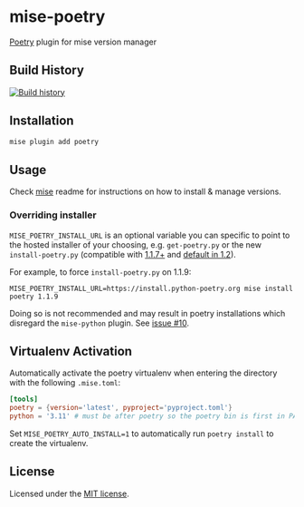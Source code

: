 # mise-poetry

[Poetry](https://github.com/python-poetry/poetry) plugin for mise version
manager

## Build History

[![Build history](https://buildstats.info/github/chart/mise-plugins/mise-poetry?branch=main)](https://github.com/mise-plugins/mise-poetry/actions)

## Installation

```bash
mise plugin add poetry
```

## Usage

Check [mise](https://github.com/jdx/mise) readme for instructions on how to
install & manage versions.

### Overriding installer

`MISE_POETRY_INSTALL_URL` is an optional variable you can specific to point to
the hosted installer of your choosing, e.g. `get-poetry.py` or the new `install-poetry.py`
(compatible with [1.1.7+](https://github.com/python-poetry/poetry/releases/tag/1.1.7) and
[default in 1.2](https://python-poetry.org/blog/announcing-poetry-1.2.0a1/#deprecation-of-the-get-poetrypy-script)).

For example, to force `install-poetry.py` on 1.1.9:

```
MISE_POETRY_INSTALL_URL=https://install.python-poetry.org mise install poetry 1.1.9
```

Doing so is not recommended and may result in poetry installations which
disregard the `mise-python` plugin. See [issue #10](https://github.com/mise-plugins/mise-poetry/issues/10).

## Virtualenv Activation

Automatically activate the poetry virtualenv when entering the directory with the following
`.mise.toml`:

```toml
[tools]
poetry = {version='latest', pyproject='pyproject.toml'}
python = '3.11' # must be after poetry so the poetry bin is first in PATH
```

Set `MISE_POETRY_AUTO_INSTALL=1` to automatically run `poetry install` to create the virtualenv.

## License

Licensed under the
[MIT license](https://github.com/mise-plugins/mise-poetry/blob/main/LICENSE).
